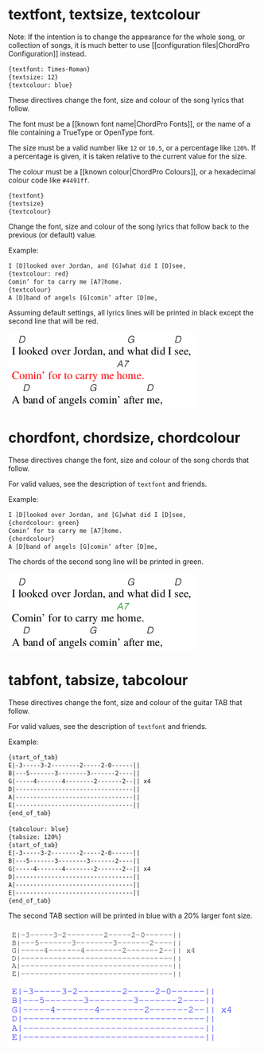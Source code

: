 # textfont, textsize, textcolour

Note: If the intention is to change the appearance for the whole song, or collection of songs, it is much better to use [[configuration files|ChordPro Configuration]] instead.

    {textfont: Times-Roman}
    {textsize: 12}
    {textcolour: blue}

These directives change the font, size and colour of the song lyrics that follow.

The font must be a [[known font name|ChordPro Fonts]], or the name of a file containing a TrueType or OpenType font.

The size must be a valid number like `12` or `10.5`, or a percentage like `120%`. If a percentage is given, it is taken relative to the current value for the size.

The colour must be a [[known colour|ChordPro Colours]], or a hexadecimal colour code like `#4491ff`.

    {textfont}
    {textsize}
    {textcolour}

Change the font, size and colour of the song lyrics that follow back to the previous (or default) value.

Example:

    I [D]looked over Jordan, and [G]what did I [D]see,
    {textcolour: red}
    Comin’ for to carry me [A7]home.
    {textcolour}
    A [D]band of angels [G]comin’ after [D]me,

Assuming default settings, all lyrics lines will be printed in black except the second line that will be red.

![](images/ex_textcolour.png)

# chordfont, chordsize, chordcolour

These directives change the font, size and colour of the song chords that follow.

For valid values, see the description of `textfont` and friends.

Example:

    I [D]looked over Jordan, and [G]what did I [D]see,
    {chordcolour: green}
    Comin’ for to carry me [A7]home.
    {chordcolour}
    A [D]band of angels [G]comin’ after [D]me,

The chords of the second song line will be printed in green.

![](images/ex_chordcolour.png)

# tabfont, tabsize, tabcolour

These directives change the font, size and colour of the guitar TAB that follow.

For valid values, see the description of `textfont` and friends.

Example:

	{start_of_tab}
	E|-3-----3-2--------2-----2-0------||
	B|---5-------3--------3-------2----||
	G|-----4-------4--------2-------2--|| x4
	D|---------------------------------||
	A|---------------------------------||
	E|---------------------------------||
	{end_of_tab}

	{tabcolour: blue}
	{tabsize: 120%}
	{start_of_tab}
	E|-3-----3-2--------2-----2-0------||
	B|---5-------3--------3-------2----||
	G|-----4-------4--------2-------2--|| x4
	D|---------------------------------||
	A|---------------------------------||
	E|---------------------------------||
	{end_of_tab}

The second TAB section will be printed in blue with a 20% larger font size.

![](images/ex_tabcolour.png)



